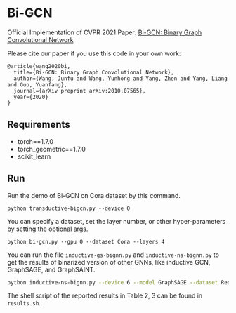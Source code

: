 # Bi-GCN
Official Implementation of CVPR 2021 Paper: [Bi-GCN: Binary Graph Convolutional Network](https://arxiv.org/abs/2010.07565)

Please cite our paper if you use this code in your own work:

```
@article{wang2020bi,
  title={Bi-GCN: Binary Graph Convolutional Network},
  author={Wang, Junfu and Wang, Yunhong and Yang, Zhen and Yang, Liang and Guo, Yuanfang},
  journal={arXiv preprint arXiv:2010.07565},
  year={2020}
}
```

## Requirements
- torch==1.7.0
- torch_geometric==1.7.0
- scikit_learn

## Run

Run the demo of Bi-GCN on Cora dataset by this command.
```
python transductive-bigcn.py --device 0
```

You can specify a dataset, set the layer number, or other hyper-parameters by setting the optional args.

```
python bi-gcn.py --gpu 0 --dataset Cora --layers 4
```
You can run the file `inductive-gs-bignn.py` and `inductive-ns-bignn.py` to get the results of binarized version of other GNNs, like inductive GCN, GraphSAGE, and GraphSAINT.

```bash
python inductive-ns-bignn.py --device 6 --model GraphSAGE --dataset Reddit --binarize
```

The shell script of the reported results in Table 2, 3 can be found in `results.sh`.
